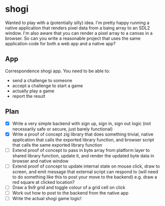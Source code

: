 # shogi

Wanted to play with a (potentially silly) idea. I'm pretty happy running a native application that renders pixel data from a baing array to an SDL2 window. I'm also aware that you can render a pixel array to a canvas in a browser. So can you write a reasonable project that uses the same application code for both a web app and a native app?

## App
Correspondence shogi app. You need to be able to:
- send a challenge to someone
- accept a challenge to start a game
- actually play a game
- report the result

## Plan
- [x] Write a very simple backend with sign up, sign in, sign out logic (not necessarily safe or secure, just barely functional)
- [x] Write a proof of concept zig library that does something trivial, native application that calls the exported library function, and browser script that calls the same exported library function
- [ ] Extend proof of concept to pass in byte array from platform layer to shared library function, update it, and render the updated byte data in browser and native window
- [ ] Extend proof of concept to update internal state on mouse click, draw to screen, and emit message that external script can respond to (will need to do something like this to post your move to the backend) e.g. draw a red square at clicked location?
- [ ] Draw a 9x9 grid and toggle colour of a grid cell on click
- [ ] Work out how to post to the backend from the native app
- [ ] Write the actual shogi game logic!
